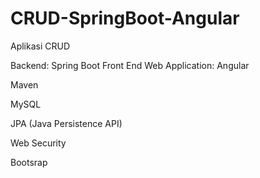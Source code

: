 # CRUD-SpringBoot-Angular
Aplikasi CRUD

Backend: Spring Boot
Front End Web Application: Angular

Maven

MySQL

JPA (Java Persistence API)

Web Security

Bootsrap
